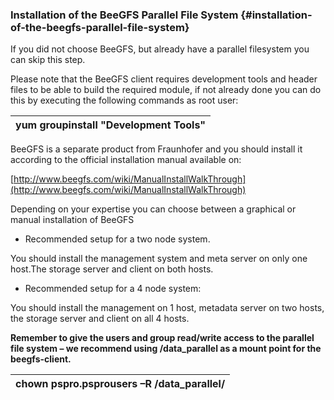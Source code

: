 ### Installation of the BeeGFS Parallel File System {#installation-of-the-beegfs-parallel-file-system}

If you did not choose BeeGFS, but already have a parallel filesystem you can skip this step.

Please note that the BeeGFS client requires development tools and header files to be able to build the required module, if not already done you can do this by executing the following commands as root user:

| yum groupinstall &quot;Development Tools&quot; |
| --- |

BeeGFS is a separate product from Fraunhofer and you should install it according to the official installation manual available on:

[http://www.beegfs.com/wiki/ManualInstallWalkThrough](http://www.beegfs.com/wiki/ManualInstallWalkThrough)

Depending on your expertise you can choose between a graphical or manual installation of BeeGFS

*   Recommended setup for a two node system.

You should install the management system and meta server on only one host.The storage server and client on both hosts.

*   Recommended setup for a 4 node system:

You should install the management on 1 host, metadata server on two hosts, the storage server and client on all 4 hosts.

**Remember to give the users and group read/write access to the parallel file system – we recommend using /data_parallel as a mount point for the beegfs-client.**

| chown pspro.psprousers –R /data_parallel/ |
| --- |